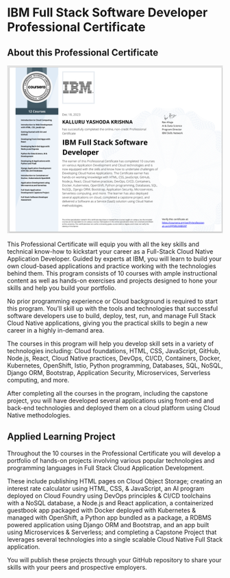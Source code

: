 # IBM Full Stack Software Developer Professional Certificate

## About this Professional Certificate


<img src="full.png" alt="">


This Professional Certificate will equip you with all the key skills and technical know-how to kickstart your career as a Full-Stack Cloud Native Application Developer. Guided by experts at IBM, you will learn to build your own cloud-based applications and practice working with the technologies behind them. This program consists of 10 courses with ample instructional content as well as hands-on exercises and projects designed to hone your skills and help you build your portfolio. 

No prior programming experience or Cloud background is required to start this program. You'll skill up with the tools and technologies that successful software developers use to build, deploy, test, run, and manage Full Stack Cloud Native applications, giving you the practical skills to begin a new career in a highly in-demand area. 

The courses in this program will help you develop skill sets in a variety of technologies including: Cloud foundations, HTML, CSS, JavaScript, GitHub, Node.js, React, Cloud Native practices, DevOps, CI/CD, Containers, Docker, Kubernetes, OpenShift, Istio, Python programming, Databases, SQL, NoSQL, Django ORM, Bootstrap, Application Security, Microservices, Serverless computing, and more. 

After completing all the courses in the program, including the capstone project, you will have developed several applications using front-end and back-end technologies and deployed them on a cloud platform using Cloud Native methodologies.

## Applied Learning Project

Throughout the 10 courses in the Professional Certificate you will develop a portfolio of hands-on projects involving various popular technologies and programming languages in Full Stack Cloud Application Development. 

These include publishing HTML pages on Cloud Object Storage; creating an interest rate calculator using HTML, CSS, & JavaScript, an AI program deployed on Cloud Foundry using DevOps principles & CI/CD toolchains with a NoSQL database, a Node.js and React application, a containerized guestbook app packaged with Docker deployed with Kubernetes & managed with OpenShift, a Python app bundled as a package, a RDBMS powered application using Django ORM and Bootstrap, and an app built using Microservices & Serverless; and completing a Capstone Project that leverages several technologies into a single scalable Cloud Native Full Stack application. 

You will publish these projects through your GitHub repository to share your skills with your peers and  prospective employers. 
